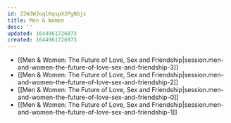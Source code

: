 ```yaml
---
id: Z2WJWJoqlKqspX2PgNGjs
title: Men & Women
desc: ''
updated: 1644961726973
created: 1644961726973
---
```


- [[Men & Women:  The Future of Love, Sex and Friendship|session.men-and-women-the-future-of-love-sex-and-friendship-3]]
- [[Men & Women:  The Future of Love, Sex and Friendship|session.men-and-women-the-future-of-love-sex-and-friendship-2]]
- [[Men & Women:  The Future of Love, Sex and Friendship|session.men-and-women-the-future-of-love-sex-and-friendship-0]]
- [[Men & Women:  The Future of Love, Sex and Friendship|session.men-and-women-the-future-of-love-sex-and-friendship-1]]
